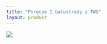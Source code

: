 ```yaml
---
title: "Poręcze I balustrady z TWS"
layout: produkt
---
```


<img src="https://andreas-biz-pl.s3-eu-west-1.amazonaws.com/images/porecze.jpg" />
